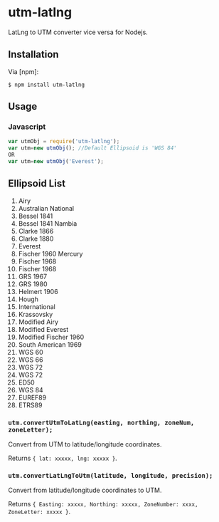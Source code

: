 # utm-latlng

LatLng to UTM converter vice versa for Nodejs.

## Installation

Via [npm]:

	$ npm install utm-latlng

## Usage
### Javascript
```js
var utmObj = require('utm-latlng');
var utm=new utmObj(); //Default Ellipsoid is 'WGS 84'
OR
var utm=new utmObj('Everest');
```

## Ellipsoid List
1.  Airy
2.  Australian National
3.  Bessel 1841
4.  Bessel 1841 Nambia
5.  Clarke 1866
6.  Clarke 1880
7.  Everest
8.  Fischer 1960 Mercury
9.  Fischer 1968
10. Fischer 1968
11. GRS 1967
12. GRS 1980
13. Helmert 1906
14. Hough
15. International
16. Krassovsky
17. Modified Airy
18. Modified Everest
19. Modified Fischer 1960
20. South American 1969
21. WGS 60
22. WGS 66
23. WGS 72
24. WGS 72
25. ED50
26. WGS 84
27. EUREF89
28. ETRS89

### `utm.convertUtmToLatLng(easting, northing, zoneNum, zoneLetter);`

Convert from UTM to latitude/longitude coordinates.


Returns `{ lat: xxxxx, lng: xxxxx }`.


### `utm.convertLatLngToUtm(latitude, longitude, precision);`

Convert from latitude/longitude coordinates to UTM.

Returns `{ Easting: xxxxx, Northing: xxxxx, ZoneNumber: xxxx, ZoneLetter: xxxxx }`.
